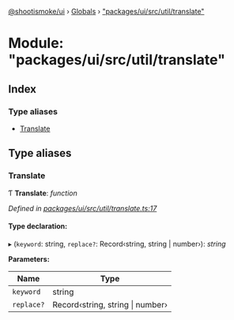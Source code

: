 [@shootismoke/ui](../README.md) › [Globals](../globals.md) › ["packages/ui/src/util/translate"](_packages_ui_src_util_translate_.md)

# Module: "packages/ui/src/util/translate"

## Index

### Type aliases

* [Translate](_packages_ui_src_util_translate_.md#translate)

## Type aliases

###  Translate

Ƭ **Translate**: *function*

*Defined in [packages/ui/src/util/translate.ts:17](https://github.com/shootismoke/common/blob/af8195a/packages/ui/src/util/translate.ts#L17)*

#### Type declaration:

▸ (`keyword`: string, `replace?`: Record‹string, string | number›): *string*

**Parameters:**

Name | Type |
------ | ------ |
`keyword` | string |
`replace?` | Record‹string, string &#124; number› |
